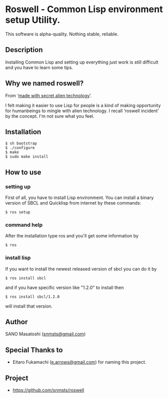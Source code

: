 # Roswell - Common Lisp environment setup Utility.

This software is alpha-quality. Nothing stable, reliable.

## Description
Installing Common Lisp and setting up everything just work is still difficult and you have to learn some tips.

## Why we named roswell?
From &lsquo;[made with secret alien technology](http://www.lisperati.com/logo.html)&rsquo;.

I felt making it easier to use Lisp for people is a kind of making opportunity for humanbeings to mingle with alien technology. I recall &lsquo;roswell incident&rsquo; by the concept. I'm not sure what you feel.

## Installation

    $ sh bootstrap
    $ ./configure
    $ make
    $ sudo make install

## How to use
### setting up
First of all, you have to install Lisp environment. You can install a binary version of SBCL and Quicklisp from internet by these commands:

    $ ros setup

### command help
After the installation type ros and you'll get some information by

    $ ros

### install lisp
If you want to install the newest released version of sbcl you can do it by

    $ ros install sbcl

and if you have specific version like "1.2.0" to install then

    $ ros install sbcl/1.2.0

will install that version.


## Author
SANO Masatoshi (snmsts@gmail.com)

## Special Thanks to
 * Eitaro Fukamachi (e.arrows@gmail.com) for naming this project.

## Project
 * https://github.com/snmsts/roswell
